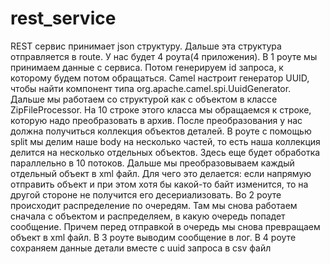 # rest_service

REST сервис принимает json структуру. Дальше эта структура отправляется в route. У нас будет 4 роута(4 приложения).
В 1 роуте мы принимаем данные с сервиса. Потом генерируем id запроса, к которому будем потом обращаться. Camel настроит генератор UUID, чтобы найти компонент типа org.apache.camel.spi.UuidGenerator. Дальше мы работаем со структурой как с объектом в классе ZipFileProcessor. На 10 строке этого класса мы обращаемся к строке, которую надо преобразовать в архив. После преобразования у нас должна получиться коллекция объектов деталей. В роуте с помощью split мы делим наше body на несколько частей, то есть наша коллекция делится на несколько отдельных объектов. Здесь еще будет обработка параллельно в 10 потоков. Дальше мы преобразовываем каждый отдельный объект в xml файл. Для чего это делается: если напрямую отправить объект и при этом хотя бы какой-то байт изменится, то на другой стороне не получится его десериализовать.
Во 2 роуте происходит распределение по очередям. Там мы снова работаем сначала с объектом и распределяем, в какую очередь попадет сообщение. Причем перед отправкой в очередь мы снова превращаем объект в xml файл.
В 3 роуте выводим сообщение в лог.
В 4 роуте сохраняем данные детали вместе с uuid запроса в csv файл
